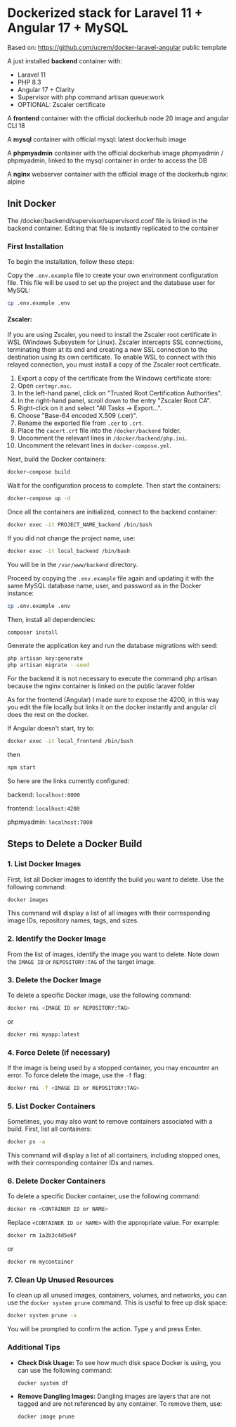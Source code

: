 # Dockerized stack for Laravel 11 + Angular 17 + MySQL

Based on: https://github.com/ucrem/docker-laravel-angular public template

A just installed **backend** container with:
* Laravel 11 
* PHP 8.3
* Angular 17 + Clarity
* Supervisor with php command artisan queue:work
* OPTIONAL: Zscaler certificate

A **frontend** container with the official dockerhub node 20 image and angular CLI 18

A **mysql** container with official mysql: latest dockerhub image

A **phpmyadmin** container with the official dockerhub image phpmyadmin / phpmyadmin, linked to the mysql container in order to access the DB

A **nginx** webserver container with the official image of the dockerhub nginx: alpine

## Init Docker

The /docker/backend/supervisor/supervisord.conf file is linked in the backend container. Editing that file is instantly replicated to the container

### First Installation

To begin the installation, follow these steps:

Copy the `.env.example` file to create your own environment configuration file. This file will be used to set up the project and the database user for MySQL:

   ```sh
   cp .env.example .env
   ```

#### Zscaler:

If you are using Zscaler, you need to install the Zscaler root certificate in WSL (Windows Subsystem for Linux). Zscaler intercepts SSL connections, terminating them at its end and creating a new SSL connection to the destination using its own certificate. To enable WSL to connect with this relayed connection, you must install a copy of the Zscaler root certificate.

1. Export a copy of the certificate from the Windows certificate store:
2. Open `certmgr.msc`.
3. In the left-hand panel, click on "Trusted Root Certification Authorities".
4. In the right-hand panel, scroll down to the entry "Zscaler Root CA".
5. Right-click on it and select "All Tasks -> Export...".
6. Choose "Base-64 encoded X.509 (.cer)".
7. Rename the exported file from `.cer` to `.crt`.
8. Place the `cacert.crt` file into the `/docker/backend` folder.
9. Uncomment the relevant lines in `/docker/backend/php.ini`.
10. Uncomment the relevant lines in `docker-compose.yml`.

Next, build the Docker containers:

```sh
docker-compose build
```

Wait for the configuration process to complete. Then start the containers:

```sh
docker-compose up -d
```

Once all the containers are initialized, connect to the backend container:

```sh
docker exec -it PROJECT_NAME_backend /bin/bash
```

If you did not change the project name, use:

```sh
docker exec -it local_backend /bin/bash
```

You will be in the `/var/www/backend` directory.

Proceed by copying the `.env.example` file again and updating it with the same MySQL database name, user, and password as in the Docker instance:

```sh
cp .env.example .env
```

Then, install all dependencies:

```sh
composer install
```

Generate the application key and run the database migrations with seed:

```sh
php artisan key:generate
php artisan migrate --seed
```

For the backend it is not necessary to execute the command php artisan because the nginx container is linked on the public laraver folder

As for the frontend (Angular) I made sure to expose the 4200, in this way you edit the file locally but links it on the docker instantly and angular cli does the rest on the docker.

If Angular doesn't start, try to:
```sh
docker exec -it local_frontend /bin/bash
```
then
```sh
npm start
```

So here are the links currently configured:

backend: `localhost:8000`

frontend: `localhost:4200`

phpmyadmin: `localhost:7000`


## Steps to Delete a Docker Build

### 1. List Docker Images

First, list all Docker images to identify the build you want to delete. Use the following command:

```sh
docker images
```

This command will display a list of all images with their corresponding image IDs, repository names, tags, and sizes.

### 2. Identify the Docker Image

From the list of images, identify the image you want to delete. Note down the `IMAGE ID` or `REPOSITORY:TAG` of the target image.

### 3. Delete the Docker Image

To delete a specific Docker image, use the following command:

```sh
docker rmi <IMAGE ID or REPOSITORY:TAG>
```
or

```sh
docker rmi myapp:latest
```

### 4. Force Delete (if necessary)

If the image is being used by a stopped container, you may encounter an error. To force delete the image, use the `-f` flag:

```sh
docker rmi -f <IMAGE ID or REPOSITORY:TAG>
```

### 5. List Docker Containers

Sometimes, you may also want to remove containers associated with a build. First, list all containers:

```sh
docker ps -a
```

This command will display a list of all containers, including stopped ones, with their corresponding container IDs and names.

### 6. Delete Docker Containers

To delete a specific Docker container, use the following command:

```sh
docker rm <CONTAINER ID or NAME>
```

Replace `<CONTAINER ID or NAME>` with the appropriate value. For example:

```sh
docker rm 1a2b3c4d5e6f
```

or

```sh
docker rm mycontainer
```

### 7. Clean Up Unused Resources

To clean up all unused images, containers, volumes, and networks, you can use the `docker system prune` command. This is useful to free up disk space:

```sh
docker system prune -a
```

You will be prompted to confirm the action. Type `y` and press Enter.

### Additional Tips

- **Check Disk Usage:** To see how much disk space Docker is using, you can use the following command:

  ```sh
  docker system df
  ```

- **Remove Dangling Images:** Dangling images are layers that are not tagged and are not referenced by any container. To remove them, use:

  ```sh
  docker image prune
  ```

